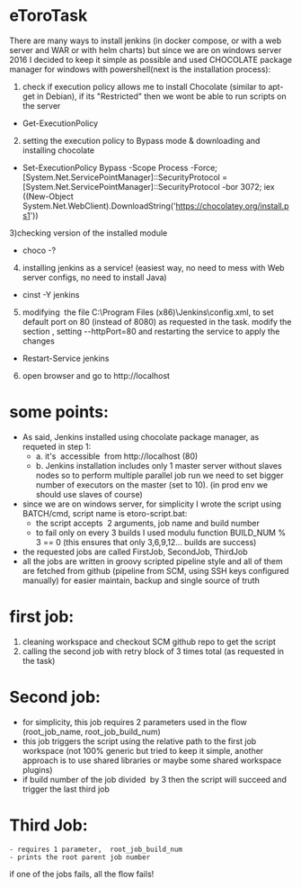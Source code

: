 # eToroTask
There are many ways to install jenkins (in docker compose, or with a web server and WAR or with helm charts) but since we are on windows server 2016 I decided to keep it simple as possible and used CHOCOLATE package manager for windows with powershell(next is the installation process):

1) check if execution policy allows me to install Chocolate (similar to apt-get in Debian), if its "Restricted" then we wont be able to run scripts on the server
- Get-ExecutionPolicy

2) setting the execution policy to Bypass mode &  downloading and installing chocolate
- Set-ExecutionPolicy Bypass -Scope Process -Force; [System.Net.ServicePointManager]::SecurityProtocol = [System.Net.ServicePointManager]::SecurityProtocol -bor 3072; iex ((New-Object System.Net.WebClient).DownloadString('https://chocolatey.org/install.ps1'))

3)checking version of the installed module 
- choco -?

4) installing jenkins as a service! (easiest way, no need to mess with Web server configs, no need to install Java)
- cinst -Y jenkins   

5) modifying  the file C:\Program Files (x86)\Jenkins\config.xml, to set default port on 80 (instead of 8080) as requested in the task. modify the <arguments> section , setting --httpPort=80
 and restarting the service to apply the changes
- Restart-Service jenkins
6) open browser and go to http://localhost




# some points:
- As said, Jenkins installed using chocolate package manager, as requeted in step 1:
	- a. it's  accessible  from http://localhost (80)
	- b. Jenkins installation includes only 1 master server without slaves nodes so to perform multiple parallel job run we need to set bigger number of executors on the master (set to 10). (in prod env we should use slaves of course)
- since we are on windows server, for simplicity I wrote the script using BATCH/cmd, script name is etoro-script.bat:
	- the script accepts  2 arguments, job name and build number
	- to fail only on every 3 builds I used modulu function BUILD_NUM % 3 == 0  (this ensures that only 3,6,9,12... builds are success)
- the requested jobs are called FirstJob, SecondJob, ThirdJob
- all the jobs are written in groovy scripted pipeline style and all of them are fetched from github (pipeline from SCM, using SSH keys configured manually) for easier maintain, backup and single source of truth

# first job:
1) cleaning workspace and checkout SCM github repo to get the script
2) calling the second job with retry block of 3 times total (as requested in the task)

# Second job:
- for simplicity, this job requires 2 parameters used in the flow (root_job_name, root_job_build_num)
- this job triggers the script using the relative path to the first job workspace (not 100% generic but tried to keep it simple, another approach is to use shared libraries or maybe some shared workspace plugins)
- if build number of the job divided  by 3 then the script will succeed and trigger the last third job

# Third Job:
	- requires 1 parameter,  root_job_build_num
	- prints the root parent job number 
	
if one of the jobs fails, all the flow fails!